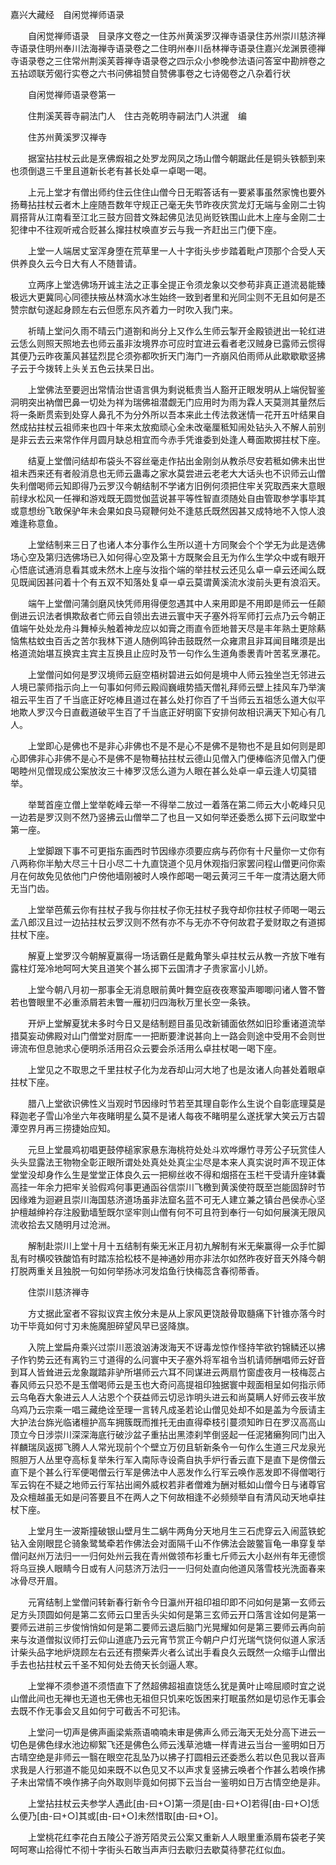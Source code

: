 <!-- { "loadSidebar": true } -->
嘉兴大藏经　自闲觉禅师语录


　　自闲觉禅师语录　目录序文卷之一住苏州黄溪罗汉禅寺语录住苏州崇川慈济禅寺语录住明州奉川法海禅寺语录卷之二住明州奉川岳林禅寺语录住嘉兴龙渊景德禅寺语录卷之三住常州荆溪芙蓉禅寺语录卷之四示众小参晚参法语问答室中勘辨卷之五拈颂联芳偈行实卷之六书问佛祖赞自赞佛事卷之七诗偈卷之八杂着行状

　　自闲觉禅师语录卷第一

　　住荆溪芙蓉寺嗣法门人　住古尧乾明寺嗣法门人洪暹　编

　　住苏州黄溪罗汉禅寺

　　据室拈拄杖云此是烹佛煆祖之处罗龙网凤之场山僧今朝踞此任是铜头铁额到来也须倒退三千里且道新长老有甚长处卓一卓喝一喝。

　　上元上堂才有僧出师约住云住住山僧今日无暇答话有一要紧事虽然家愧也要外扬蓦拈拄杖云者木上座随吾数年守规正己毫无失节昨夜庆赏龙灯无端与金刚二士钩肩搭背从江南看至江北三鼓方回昔文殊起佛见法见尚贬铁围山此木上座与金刚二士犯律中不往观听戒合贬甚么撺拄杖唤直岁云与我一齐赶出三门便下座。

　　上堂一人端居丈室浑身堕在荒草里一人十字街头步步踏着毗卢顶那个合受人天供养良久云今日大有人不随普请。

　　立两序上堂选佛场开诚主法之正事全提正令须龙象以交参苟非真正道流曷能臻极远大更冀同心同德扶掖丛林滴水冰生始终一致到者里和光同尘则不无且如何是丕赞宗猷句遂起身顾左右云但愿东风齐着力一时吹入我门来。

　　祈晴上堂问久雨不晴云门道劄和尚分上又作么生师云掣开金殿锁迸出一轮红进云恁么则照天照地去也师云虽非汝境界亦可应时宜进云看者老汉贼身已露师云惯得其便乃云昨夜薰风甚猛烈昆仑须弥都吹折天门海门一齐崩风伯雨师从此歇歇歇竖拂子云于今拨转上头关五色云扶杲日出。

　　上堂佛法至要迥出常情治世语言俱为剩说秪贵当人豁开正眼发明从上端倪智鉴洞明突出衲僧巴鼻一切处为祥为瑞佛祖潜觑无门应用时为雨为霖人天莫测其量然后将一条断贯索到处穿人鼻孔不为分外所以吾本来此土传法救迷情一花开五叶结果自然成拈拄杖云祖师来也四十年来太放痴顽心全未改毫厘秪知闹处钻头入不解人前别是非云去云来常作伴月圆月缺总相宜而今赤手凭谁委到处逢人蓦面欺掷拄杖下座。

　　结夏上堂僧问结却布袋头不容丝毫走作拈出金刚剑从教杀尽安若秪如佛未出世祖未西来还有者般消息也无师云蛊毒之家水莫尝进云老老大大话头也不识师云山僧失利僧喝师云知即得乃云罗汉今朝结制不学诸方旧例何须把住牢关究取西来大意眼前绿水松风一任禅和游戏既无圆觉伽蓝说甚平等性智直须随处自由管取参学事毕其或意想纷飞敢保驴年未会果如良马窥鞭何处不逢慈氏既然因甚又成特地不入惊人浪难逢称意鱼。

　　上堂结制来三日了也诸人本分事作么生所以道十方同聚会个个学无为此是选佛场心空及第归选佛场已入如何得心空及第十方既聚会且无为作么生学众中或有眼开心悟底试通消息看其或未然木上座与汝指个端的举拄杖云还见么卓一卓云还闻么既见既闻因甚问着十个有五双不知落处复卓一卓云莫谓黄溪流水浚前头更有浪滔天。

　　端午上堂僧问蒲剑磨风快凭师用得便忽遇其中人来用即是不用即是师云一任颠倒进云识法者惧欺敌者亡师云自领出去进云寰中天子塞外将军师打云点乃云今朝正值端午处处龙舟斗舞棹头触着神龙应以如膏之雨直令匝地普天尽是丰年熟土更除爇恼焦枯蚊虫百舌之苦尔我林下道人随例鸣钟击鼓既然一众雍肃且非耳闻目睹须是出格道流始堪互换宾主宾主互换且止应时及节一句作么生道角黍褁青叶苦茗烹瀑花。

　　上堂僧问如何是罗汉境师云庭空梧树碧进云如何是境中人师云独坐岂无邻进云人境已蒙师指示向上一句事如何师云殿阎巍峨势插天僧礼拜师云壁上挂风车乃举演祖云平生百了千当底正好吃棒且道过在甚么处打你百了千当师云五祖恁么道大似平地欺人罗汉今日直截道破平生百了千当底正好明窗下安排何故相识满天下知心有几人。

　　上堂即心是佛也不是非心非佛也不是不是心不是佛不是物也不是且如何则是即心即佛非心非佛不是心不是佛不是物蓦拈拄杖云德山见僧入门便棒临济见僧入门便喝睦州见僧现成公案放汝三十棒罗汉恁么道为人眼在甚么处卓一卓云逢人切莫错举。

　　举鹫首座立僧上堂举乾峰云举一不得举二放过一着落在第二师云大小乾峰只见一边若是罗汉则不然乃竖拂云山僧举二了也且一又如何举还委悉么掷下云问取堂中第一座。

　　上堂脚跟下事不可更指东画西时节因缘亦须要应病与药你有十尺量你一丈你有八两称你半觔大尽三十日小尽二十九直饶道个见月休观指归家罢问程山僧更问你索月在何故免见依他门户傍他墙刚被时人唤作郎喝一喝云黄河三千年一度清达磨大师无当门齿。

　　上堂举芭蕉云你有拄杖子我与你拄杖子你无拄杖子我夺却你拄杖子师喝一喝云孟八郎汉且过一边拈拄杖云罗汉则不然有亦不与无亦不夺何故君子爱财取之有道掷拄杖下座。

　　解夏上堂罗汉今朝解夏赢得一场话霸任是戴角擎头卓拄杖云从教一齐放下唯有露柱灯笼冷地呵呵大笑且道笑个甚么掷下云国清才子贵家富小儿娇。

　　上堂今朝八月初一那事全无消息眼前黄叶舞空庭夜夜寒蛩声唧唧问诸人瞥不瞥若也瞥眼里不必重添屑若未瞥一雁初归四海秋万里长空一条铁。

　　开炉上堂解夏犹未多时今日又是结制题目虽见改新铺面依然如旧珍重诸道流举措莫妄动佛殿对山门僧堂对厨库一一把断要津说甚向上一路会则途中受用不会则世谛流布但息驰求心便明杀活用召众云要会杀活用么卓拄杖喝一喝下座。

　　上堂见之不取思之千里拄杖子化为龙吞却山河大地了也是汝诸人向甚处着眼卓拄杖下座。

　　腊八上堂欲识佛性义当观时节因缘时节若至其理自彰作么生说个自彰底理莫是释迦老子雪山冷坐六年夜睹明星么莫不是诸人每夜不睹明星么遂抚掌大笑云万古碧潭空界月再三捞捷始应知。

　　元旦上堂晨鸡初唱更鼓停槌家家悬东海桃符处处斗欢哗爆竹寻芳公子玩赏佳人头头显露法王物物全彰正眼所谓处处真处处真尘尘尽是本来人真实说时声不现正体堂堂没却身作么生是堂堂正体良久云一把柳丝收不得和烟搭在玉栏干受请升座钵囊高挂一年余力把牢关验假鸡何事更通函谷信崇川飞檄到黄溪使符既至岂能固辞时节因缘难为迴避且崇川海国慈济道场虽非法窟名蓝不可无人建立兼之镇台邑侯赤心坚护檀越绅衿存注殷勤墙堑既尔坚牢则山僧有何不可且符到奉行一句如何展演无限风流收拾去又随明月过沧洲。

　　解制赴崇川上堂十月十五结制有柴无米正月初九解制有米无柴赢得一众手忙脚乱有时横咬铁酸馅有时踏冻拾松枝不是神通妙用亦非法尔如然昨夜好音天外降今朝打脱两重关且独脱一句如何举扬冰河发焰鱼行快梅蕊含春彻蒂香。

　　住崇川慈济禅寺

　　方丈据此室者不容拟议宾主攸分未是从上家风更饶敲骨取髓痛下针锥亦落今时功干毕竟如何寸刃未施魔胆碎望风早已竖降旗。

　　入院上堂扁舟乘兴过崇川恶浪汹涛泼海天不讶毒龙惊作怪持竿欲钓锦鳞还以拂子作钓势云还有离钓三寸道得的么问寰中天子塞外将军祖令当机请师酬唱师云好音到耳人皆耸进云龙象蹴踏非驴所堪师云六耳不同谋进云两扇竹窗虚夜月一枝梅蕊占春风师云只恐不是玉僧喝师云是玉也大奇问高提祖印独据寰中觌面相呈如何指示师云乌龟吞大象进云人人沾恩个个获益师云切忌诈明头进云和尚莫瞒人好师云夜半放乌鸡乃云宗乘一唱三藏绝诠至理一言转凡成圣若论山僧见处却不如是盖为今辰请主大护法台旆光临诸檀护高车拥簇既而推托无由直得牵枝引蔓须知昨日在罗汉高高山顶立今日涉崇川深深海底行破沙盆子重拈出黑漆刹竿倒竖起一任泥猪癞狗同门出入祥麟瑞凤返掷飞腾人人常光现前个个壁立万仞且斩新条令一句作么生道三尺龙泉光照胆万人丛里夺高标复举朱行军入南际寺设斋自执手炉行香云直下是直下是傍僧云直下是个甚么行军便喝僧云行军是佛法中人恶发作么行军云唤作恶发即不得僧喝行军云钩在不疑之地师云行军拈出阃外威权若非者僧难为酬对秪如山僧今日与诸尊官及众檀越虽无如是问答要且不在两人之下何故相逢不必频频举自有清风动天地卓拄杖下座。

　　上堂月生一波斯撞破银山壁月生二蜗牛两角分天地月生三石虎穿云入闹蓝铁蛇钻入金刚眼昆仑骑象鹭鸶牵若作佛法会对面隔千山不作佛法会跛鳖盲龟一串穿复举僧问赵州万法归一一归何处州云我在青州做领布衫重七斤师云大小赵州有年无德惯将乌豆换人眼睛今日或有人问慈济万法归一一归何处直向他道风落雪枝光洗面春来冰骨尽开眉。

　　元宵结制上堂僧问转新春行新令今日瀛州开祖印祖印即不问如何是第一玄师云足方头顶圆如何是第二玄师云口里舌头尖如何是第三玄师云开口落言诠如何是第一要师云进前三步俊悄悄如何是第二要师云退后脑门光晃耀如何是第三要师云再向前来与汝道僧拟议师打云仰山道底乃云元宵节赏正今朝户户灯光瑞气饶何似道人家活计柴头品字地炉烧顾左右云还有攒柴弄火者么试出手看良久云既然一众缩手山僧出手去也拈拄杖云千圣不知何处去倚天长剑逼人寒。

　　上堂禅不须参道不须悟直下了然超佛超祖直饶恁么犹是黄叶止啼屈顺时宜之说山僧此间也无禅也无道也无佛也无祖但只饥来吃饭困来打眠虽然如是切忌作无事会去既不作无事会又且如何宁可截舌不可犯讳。

　　上堂问一切声是佛声画梁紫燕语喃喃未审是佛声么师云海天无处分高下进云一切色是佛色绿水池边柳絮飞还是佛色么师云浅草池塘一样青进云当台一鉴明如日万古晴空绝是非师云一翳在眼空花乱坠乃以拂子打圆相云还委悉么若以色见我以音声求我是人行邪道不能见如来既不以色见又不以声求复竖拂云唤者个作甚么若唤作拂子未出常情不唤作拂子向外取则毕竟如何掷下云当台一鉴明如日万古情空绝是非。

　　上堂拈拄杖云夫参学人遇此[由-曰+○]第一须是[由-曰+○]若得[由-曰+○]恁么便乃[由-曰+○]其或[由-曰+○]未然惜取[由-曰+○]。

　　上堂桃花红李花白五陵公子游芳陌灵云公案又重新人人眼里重添屑布袋老子笑呵呵寒山拾得忙不彻十字街头石敢当声声归去歇归去歇莫待蓼花红似血。

